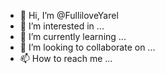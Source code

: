 - 👋 Hi, I’m @FulliloveYarel
- 👀 I’m interested in ...
- 🌱 I’m currently learning ...
- 💞️ I’m looking to collaborate on ...
- 📫 How to reach me ...

<!---
FulliloveYarel/FulliloveYarel is a ✨ special ✨ repository because its `README.md` (this file) appears on your GitHub profile.
You can click the Preview link to take a look at your changes.
--->
